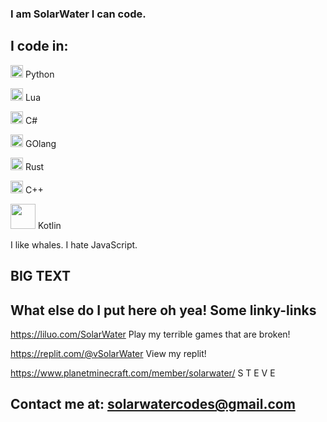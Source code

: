 ### I am SolarWater I can code.

## I code in:

<img width="20" src="https://upload.wikimedia.org/wikipedia/commons/thumb/c/c3/Python-logo-notext.svg/242px-Python-logo-notext.svg.png" /> Python

<img width="20" src="https://upload.wikimedia.org/wikipedia/commons/thumb/c/cf/Lua-Logo.svg/256px-Lua-Logo.svg.png" /> Lua

<img width="20" src="https://upload.wikimedia.org/wikipedia/commons/thumb/0/0d/C_Sharp_wordmark.svg/240px-C_Sharp_wordmark.svg.png" /> C#

<img width="20" src="https://upload.wikimedia.org/wikipedia/commons/thumb/0/05/Go_Logo_Blue.svg/429px-Go_Logo_Blue.svg.png" /> GOlang

<img width="20" src="https://upload.wikimedia.org/wikipedia/commons/thumb/d/d5/Rust_programming_language_black_logo.svg/242px-Rust_programming_language_black_logo.svg.png" /> Rust

<img width="20" src="https://upload.wikimedia.org/wikipedia/commons/thumb/1/18/ISO_C%2B%2B_Logo.svg/612px-ISO_C%2B%2B_Logo.svg.png" /> C++

<img width="40" src="https://upload.wikimedia.org/wikipedia/commons/thumb/1/11/Kotlin_logo_2021.svg/360px-Kotlin_logo_2021.svg.png" /> Kotlin

I like whales.
I hate JavaScript.

## BIG TEXT
## What else do I put here oh yea! Some linky-links

https://liluo.com/SolarWater  Play my terrible games that are broken!

https://replit.com/@vSolarWater  View my replit!

https://www.planetminecraft.com/member/solarwater/  S T E V E

## Contact me at:  solarwatercodes@gmail.com
